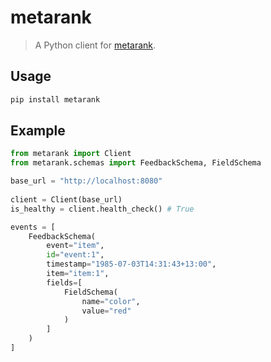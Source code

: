 # metarank

> A Python client for [metarank](https://www.metarank.ai/).

## Usage

```bash
pip install metarank
```

## Example

```python
from metarank import Client
from metarank.schemas import FeedbackSchema, FieldSchema

base_url = "http://localhost:8080"
    
client = Client(base_url)
is_healthy = client.health_check() # True

events = [
    FeedbackSchema(
        event="item",
        id="event:1",
        timestamp="1985-07-03T14:31:43+13:00",
        item="item:1",
        fields=[
            FieldSchema(
                name="color",
                value="red"
            )
        ]
    )
]
```
